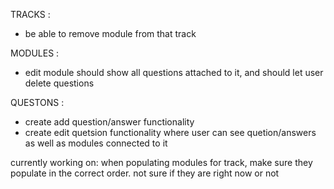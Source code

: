 
TRACKS :
- be able to remove module from that track


MODULES : 
- edit module should show all questions attached to it, and should let user delete questions


QUESTONS :
- create add question/answer functionality
- create edit quetsion functionality where user can see quetion/answers as well as modules connected to it



currently working on:
when populating modules for track, make sure they populate in the correct order. not sure if they are right now or not